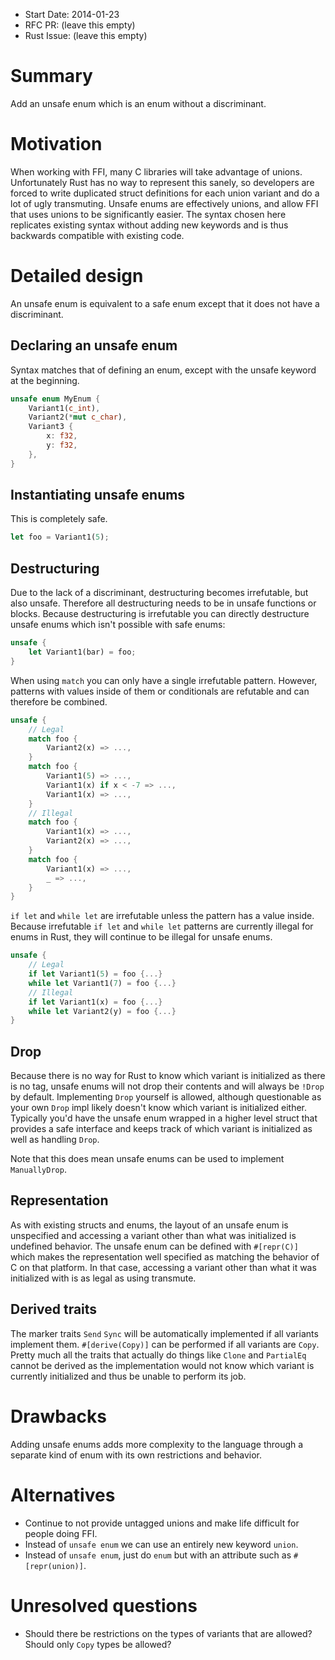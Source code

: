 - Start Date: 2014-01-23
- RFC PR: (leave this empty)
- Rust Issue: (leave this empty)

# Summary

Add an unsafe enum which is an enum without a discriminant.

# Motivation

When working with FFI, many C libraries will take advantage of unions. Unfortunately Rust has no way
to represent this sanely, so developers are forced to write duplicated struct definitions for each
union variant and do a lot of ugly transmuting. Unsafe enums are effectively unions, and allow FFI
that uses unions to be significantly easier. The syntax chosen here replicates existing syntax without adding new keywords and is thus backwards compatible with existing code.

# Detailed design

An unsafe enum is equivalent to a safe enum except that it does not have a discriminant.

## Declaring an unsafe enum
Syntax matches that of defining an enum, except with the unsafe keyword at the beginning.
```rust
unsafe enum MyEnum {
    Variant1(c_int),
    Variant2(*mut c_char),
    Variant3 {
        x: f32,
        y: f32,
    },
}
```

## Instantiating unsafe enums
This is completely safe.
```rust
let foo = Variant1(5);
```

## Destructuring

Due to the lack of a discriminant, destructuring becomes irrefutable, but also unsafe. Therefore all destructuring needs to be in unsafe functions or blocks. Because destructuring is irrefutable you can directly destructure unsafe enums which isn't possible with safe enums:
```rust
unsafe {
    let Variant1(bar) = foo;
}
```
When using `match` you can only have a single irrefutable pattern. However, patterns with values inside of them or conditionals are refutable and can therefore be combined.
```rust
unsafe {
    // Legal
    match foo {
        Variant2(x) => ...,
    }
    match foo {
        Variant1(5) => ...,
        Variant1(x) if x < -7 => ...,
        Variant1(x) => ...,
    }
    // Illegal
    match foo {
        Variant1(x) => ...,
        Variant2(x) => ...,
    }
    match foo {
        Variant1(x) => ...,
        _ => ...,
    }
}
```
`if let` and `while let` are irrefutable unless the pattern has a value inside. Because irrefutable `if let` and `while let` patterns are currently illegal for enums in Rust, they will continue to be illegal for unsafe enums.
```rust
unsafe {
    // Legal
    if let Variant1(5) = foo {...}
    while let Variant1(7) = foo {...}
    // Illegal
    if let Variant1(x) = foo {...}
    while let Variant2(y) = foo {...}
}
```

## Drop
Because there is no way for Rust to know which variant is initialized as there is no tag, unsafe enums will not drop their contents and will always be `!Drop` by default. Implementing `Drop` yourself is allowed, although questionable as your own `Drop` impl likely doesn't know which variant is initialized either. Typically you'd have the unsafe enum wrapped in a higher level struct that provides a safe interface and keeps track of which variant is initialized as well as handling `Drop`.

Note that this does mean unsafe enums can be used to implement `ManuallyDrop`.

## Representation
As with existing structs and enums, the layout of an unsafe enum is unspecified and accessing a variant other than what was initialized is undefined behavior. The unsafe enum can be defined with `#[repr(C)]` which makes the representation well specified as matching the behavior of C on that platform. In that case, accessing a variant other than what it was initialized with is as legal as using transmute.

## Derived traits
The marker traits `Send` `Sync` will be automatically implemented if all variants implement them. `#[derive(Copy)]` can be performed if all variants are `Copy`. Pretty much all the traits that actually do things like `Clone` and `PartialEq` cannot be derived as the implementation would not know which variant is currently initialized and thus be unable to perform its job.

# Drawbacks

Adding unsafe enums adds more complexity to the language through a separate kind of enum with its own restrictions and behavior.

# Alternatives

* Continue to not provide untagged unions and make life difficult for people doing FFI.
* Instead of `unsafe enum` we can use an entirely new keyword `union`.
* Instead of `unsafe enum`, just do `enum` but with an attribute such as `#[repr(union)]`.

# Unresolved questions

* Should there be restrictions on the types of variants that are allowed? Should only `Copy` types be allowed?
